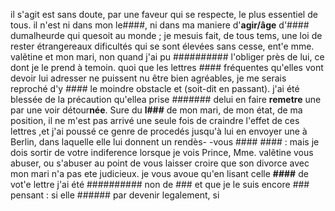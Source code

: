 il s'agit est sans doute, par une faveur qui se respecte, le plus
essentiel de tous.
il n'est ni dans mon le####, ni dans ma maniere d'**agir/âge** d'####
dumalheurde qui quesoit au monde ; je mesuis fait, de tous
tems, une loi de rester étrangereaux dificultés qui se sont élevées
sans cesse, ent'e mme. valẽtine et mon mari, non quand j'ai
pu ########## l'obliger près de lui, ce dont je le prend à temoin.
quoi que les lettres #### fréquentes qu'elles vont devoir lui adresser ne
puissent nu être bien agréables, je me serais reproché d'y #### le
moindre obstacle et (soit-dit en passant). j'ai été blessée de la précaution
qu'ellea prise ####### delui en faire **remetre** une par une
voir détour**née**. Sure du **l###** de mon mari, de mon état, de
ma position, il ne m'est pas arrivé une seule fois de craindre
l'effet de ces lettres ,et j'ai poussé ce genre de procedés jusqu'à lui en
envoyer une à Berlin, dans laquelle elle lui donnent un rendès-
-vous #### #### : mais je dois sortir de votre indiference lorsque
je vois Prince, Mme. valẽtine vous abuser, ou s'abuser au
point de vous laisser croire que son divorce avec mon mari
n'a pas ete judicieux. je vous avoue qu'en lisant celle **####**
de vot'e lettre j'ai été ########## non de ### et que je le suis
encore ### pensant : si elle ###### par devenir legalement, si